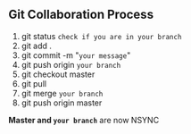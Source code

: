 ## Git Collaboration Process

 1. git status  `check if you are in your branch`
 2. git add .
 3. git commit -m "`your message`"
 4. git push origin `your branch`
 5. git checkout master
 6. git pull
 7. git merge `your branch`
 8. git push origin master

  **Master and `your branch`** are now NSYNC 


